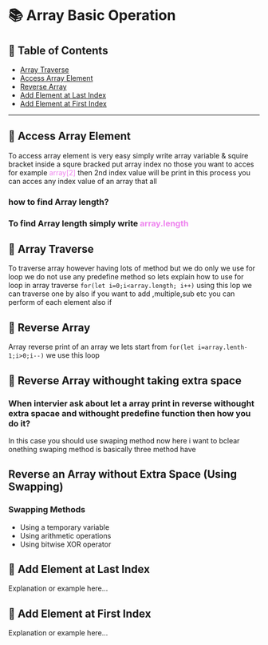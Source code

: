 

# 📚 Array Basic Operation

## 📑 Table of Contents
- [Array Traverse](#-array-traverse)
- [Access Array Element](#-access-array-element)
- [Reverse Array](#-reverse-array)
- [Add Element at Last Index](#-add-element-at-last-index)
- [Add Element at First Index](#-add-element-at-first-index)

---

## 🔹 Access Array Element
To access array element is very easy simply write array variable & squire bracket inside a squre bracked put array index no those you want to acces for example  <span style="color:violet;">array[2]</span> then 2nd index value will be print in this process you can acces any index value of an array that all
<h3>how to find Array length?<h3/>
To find Array length simply write <span style="color:violet;">array.length</span>





## 🔹 Array Traverse
To traverse  array however having lots of method but we do only we use for loop we do not use any predefine method so lets explain how to use for loop in array traverse `for(let i=0;i<array.length; i++)` using this lop we can traverse one by also if you want to add ,multiple,sub etc you can perform of each element also if 



## 🔹 Reverse Array
Array reverse print of an array  we lets start from `for(let i=array.lenth-1;i>0;i--)`
we use this loop 
## 🔹 Reverse Array withought taking extra space 

### When intervier ask about let a array print in reverse withought extra spacae and withought predefine function then how you do it?

In this case you should use swaping method now here i want to bclear onething swaping method is basically three method have 
## Reverse an Array without Extra Space (Using Swapping)

### Swapping Methods
- Using a temporary variable  
- Using arithmetic operations  
- Using bitwise XOR operator  





## 🔹 Add Element at Last Index
Explanation or example here...

## 🔹 Add Element at First Index
Explanation or example here...
